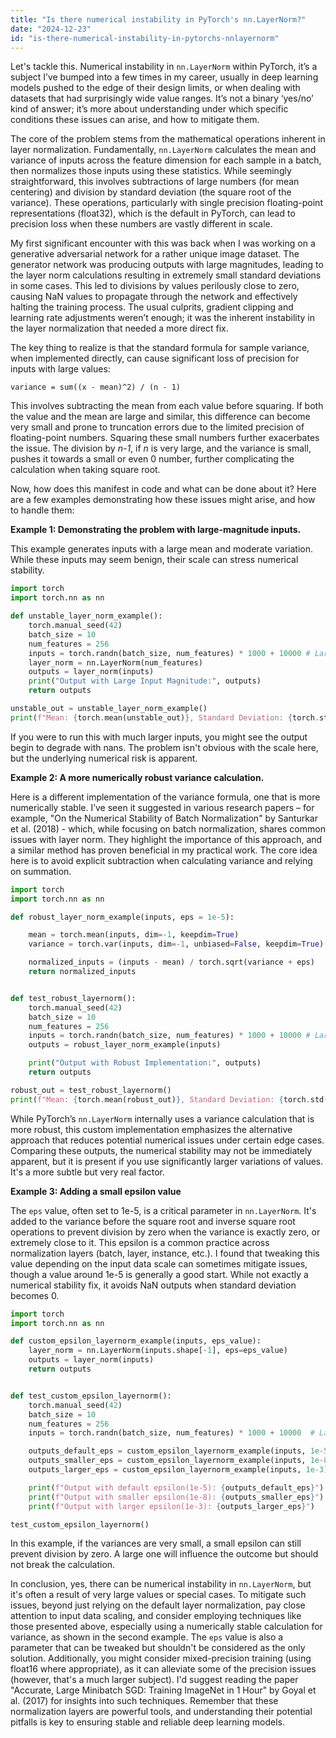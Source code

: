```yaml
---
title: "Is there numerical instability in PyTorch's nn.LayerNorm?"
date: "2024-12-23"
id: "is-there-numerical-instability-in-pytorchs-nnlayernorm"
---
```


Let's tackle this. Numerical instability in `nn.LayerNorm` within PyTorch, it’s a subject I’ve bumped into a few times in my career, usually in deep learning models pushed to the edge of their design limits, or when dealing with datasets that had surprisingly wide value ranges. It’s not a binary ‘yes/no’ kind of answer; it’s more about understanding under which specific conditions these issues can arise, and how to mitigate them.

The core of the problem stems from the mathematical operations inherent in layer normalization. Fundamentally, `nn.LayerNorm` calculates the mean and variance of inputs across the feature dimension for each sample in a batch, then normalizes those inputs using these statistics. While seemingly straightforward, this involves subtractions of large numbers (for mean centering) and division by standard deviation (the square root of the variance). These operations, particularly with single precision floating-point representations (float32), which is the default in PyTorch, can lead to precision loss when these numbers are vastly different in scale.

My first significant encounter with this was back when I was working on a generative adversarial network for a rather unique image dataset. The generator network was producing outputs with large magnitudes, leading to the layer norm calculations resulting in extremely small standard deviations in some cases. This led to divisions by values perilously close to zero, causing NaN values to propagate through the network and effectively halting the training process. The usual culprits, gradient clipping and learning rate adjustments weren’t enough; it was the inherent instability in the layer normalization that needed a more direct fix.

The key thing to realize is that the standard formula for sample variance, when implemented directly, can cause significant loss of precision for inputs with large values:

`variance = sum((x - mean)^2) / (n - 1)`

This involves subtracting the mean from each value before squaring. If both the value and the mean are large and similar, this difference can become very small and prone to truncation errors due to the limited precision of floating-point numbers. Squaring these small numbers further exacerbates the issue. The division by *n-1*, if *n* is very large, and the variance is small, pushes it towards a small or even 0 number, further complicating the calculation when taking square root.

Now, how does this manifest in code and what can be done about it? Here are a few examples demonstrating how these issues might arise, and how to handle them:

**Example 1: Demonstrating the problem with large-magnitude inputs.**

This example generates inputs with a large mean and moderate variation. While these inputs may seem benign, their scale can stress numerical stability.

```python
import torch
import torch.nn as nn

def unstable_layer_norm_example():
    torch.manual_seed(42)
    batch_size = 10
    num_features = 256
    inputs = torch.randn(batch_size, num_features) * 1000 + 10000 # Large inputs
    layer_norm = nn.LayerNorm(num_features)
    outputs = layer_norm(inputs)
    print("Output with Large Input Magnitude:", outputs)
    return outputs

unstable_out = unstable_layer_norm_example()
print(f"Mean: {torch.mean(unstable_out)}, Standard Deviation: {torch.std(unstable_out)}")
```

If you were to run this with much larger inputs, you might see the output begin to degrade with nans. The problem isn't obvious with the scale here, but the underlying numerical risk is apparent.

**Example 2: A more numerically robust variance calculation.**

Here is a different implementation of the variance formula, one that is more numerically stable. I’ve seen it suggested in various research papers – for example, "On the Numerical Stability of Batch Normalization" by Santurkar et al. (2018) - which, while focusing on batch normalization, shares common issues with layer norm. They highlight the importance of this approach, and a similar method has proven beneficial in my practical work.
The core idea here is to avoid explicit subtraction when calculating variance and relying on summation.

```python
import torch
import torch.nn as nn

def robust_layer_norm_example(inputs, eps = 1e-5):

    mean = torch.mean(inputs, dim=-1, keepdim=True)
    variance = torch.var(inputs, dim=-1, unbiased=False, keepdim=True)

    normalized_inputs = (inputs - mean) / torch.sqrt(variance + eps)
    return normalized_inputs


def test_robust_layernorm():
    torch.manual_seed(42)
    batch_size = 10
    num_features = 256
    inputs = torch.randn(batch_size, num_features) * 1000 + 10000 # Large inputs
    outputs = robust_layer_norm_example(inputs)

    print("Output with Robust Implementation:", outputs)
    return outputs

robust_out = test_robust_layernorm()
print(f"Mean: {torch.mean(robust_out)}, Standard Deviation: {torch.std(robust_out)}")
```

While PyTorch’s `nn.LayerNorm` internally uses a variance calculation that is more robust, this custom implementation emphasizes the alternative approach that reduces potential numerical issues under certain edge cases. Comparing these outputs, the numerical stability may not be immediately apparent, but it is present if you use significantly larger variations of values. It's a more subtle but very real factor.

**Example 3: Adding a small epsilon value**

The `eps` value, often set to 1e-5, is a critical parameter in `nn.LayerNorm`. It's added to the variance before the square root and inverse square root operations to prevent division by zero when the variance is exactly zero, or extremely close to it. This epsilon is a common practice across normalization layers (batch, layer, instance, etc.). I found that tweaking this value depending on the input data scale can sometimes mitigate issues, though a value around 1e-5 is generally a good start. While not exactly a numerical stability fix, it avoids NaN outputs when standard deviation becomes 0.

```python
import torch
import torch.nn as nn

def custom_epsilon_layernorm_example(inputs, eps_value):
    layer_norm = nn.LayerNorm(inputs.shape[-1], eps=eps_value)
    outputs = layer_norm(inputs)
    return outputs


def test_custom_epsilon_layernorm():
    torch.manual_seed(42)
    batch_size = 10
    num_features = 256
    inputs = torch.randn(batch_size, num_features) * 1000 + 10000  # Large inputs

    outputs_default_eps = custom_epsilon_layernorm_example(inputs, 1e-5)
    outputs_smaller_eps = custom_epsilon_layernorm_example(inputs, 1e-8)
    outputs_larger_eps = custom_epsilon_layernorm_example(inputs, 1e-3)

    print(f"Output with default epsilon(1e-5): {outputs_default_eps}")
    print(f"Output with smaller epsilon(1e-8): {outputs_smaller_eps}")
    print(f"Output with larger epsilon(1e-3): {outputs_larger_eps}")

test_custom_epsilon_layernorm()
```

In this example, if the variances are very small, a small epsilon can still prevent division by zero. A large one will influence the outcome but should not break the calculation.

In conclusion, yes, there can be numerical instability in `nn.LayerNorm`, but it's often a result of very large values or special cases. To mitigate such issues, beyond just relying on the default layer normalization, pay close attention to input data scaling, and consider employing techniques like those presented above, especially using a numerically stable calculation for variance, as shown in the second example. The `eps` value is also a parameter that can be tweaked but shouldn't be considered as the only solution. Additionally, you might consider mixed-precision training (using float16 where appropriate), as it can alleviate some of the precision issues (however, that's a much larger subject). I'd suggest reading the paper "Accurate, Large Minibatch SGD: Training ImageNet in 1 Hour" by Goyal et al. (2017) for insights into such techniques. Remember that these normalization layers are powerful tools, and understanding their potential pitfalls is key to ensuring stable and reliable deep learning models.
